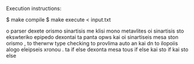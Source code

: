 Execution instructions:

$ make compile
$ make execute < input.txt



o parser dexete orismo sinartisis me klisi mono metavlites
oi sinartisis sto ekswteriko epipedo dexontai ta panta opws kai oi sinartiseis 
mesa ston orismo , to therwrw type checking to provlima auto an kai dn to ilopoiis alogo eleipseis xronou .
ta if else dexonta mesa tous if else kai sto if kai sto else 

